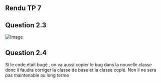 ## Rendu TP 7



## Question 2.3



![Image](https://media.discordapp.net/attachments/1095314373972590643/1095329660251947108/fP8zRiCm38LtdOAZYy8Nw9Hk6Rer5r0jjc0WaOKaUobozvgI0ob_Kpm8DhydlYTQkvHjp7FmHf_9svJWW1ud2S6ompy3yDeNXXUjB48Ex57cZF73XbySojgnATDoPiIv4OVfCTp8OMryQxIdRnfqkT4Nyi2biTFvWCLOJpQo1FZCaVX7lwptSq3u4l5eMNlLY5NHkHPTx19YHc8Nj-bKFMIfBxMuTGLAxsNxq0NIZ2LFabN0MVKbzpEUf_v_BfH8-DgZaMUTog10nl7Yzi1RdRNHmzoZMZSjnJr9eyRiaDrwL_y1.png?width=514&height=418)

## Question 2.4



Si le code était bugé , on va aussi copier le bug dans la nouvelle classe donc il faudra corriger la classe de base et la classe copié. Non il ne sera pas maintenable au long terme